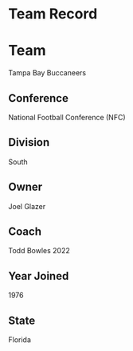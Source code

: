 # Team Record

# Team
Tampa Bay Buccaneers

## Conference
National Football Conference (NFC)

## Division
South

## Owner
Joel Glazer

## Coach
Todd Bowles
2022

## Year Joined
1976

## State
Florida